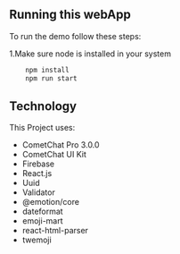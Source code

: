 ## Running this webApp

To run the demo follow these steps:

1.Make sure node is installed in your system

```sh
    npm install
    npm run start
```

## Technology

This Project uses:

- CometChat Pro 3.0.0
- CometChat UI Kit
- Firebase
- React.js
- Uuid
- Validator
- @emotion/core
- dateformat
- emoji-mart
- react-html-parser
- twemoji


